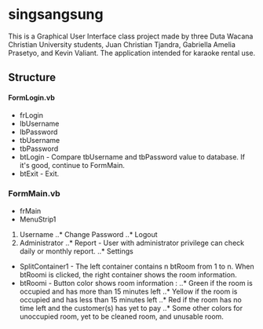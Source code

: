 # singsangsung

This is a Graphical User Interface class project made by three Duta Wacana Christian University students, Juan Christian Tjandra, Gabriella Amelia Prasetyo, and Kevin Valiant. The application intended for karaoke rental use.

## Structure

#### FormLogin.vb
* frLogin
* lbUsername
* lbPassword
* tbUsername
* tbPassword
* btLogin - Compare tbUsername and tbPassword value to database. If it's good, continue to FormMain. 
* btExit - Exit.

### FormMain.vb
* frMain
* MenuStrip1
1. Username
..* Change Password
..* Logout
2. Administrator
..*	Report - User with administrator privilege can check daily or monthly report.
..* Settings
* SplitContainer1 - The left container contains n btRoom from 1 to n. When btRoomi is clicked, the right container shows the room information.
* btRoomi - Button color shows room information :
..* Green if the room is occupied and has more than 15 minutes left
..* Yellow if the room is occupied and has less than 15 minutes left
..* Red if the room has no time left and the customer(s) has yet to pay
..* Some other colors for unoccupied room, yet to be cleaned room, and unusable room. 

